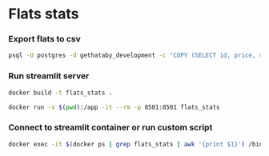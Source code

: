 # Flats stats

### Export flats to csv
```bash
psql -U postgres -d gethataby_development -c "COPY (SELECT id, price, rooms_number, updated_at, coords[0] as lat, coords[1] as lon, agent from flats) to '/tmp/flats.csv' DELIMITER ',' CSV HEADER" && cp /tmp/flats.csv ./
```

### Run streamlit server
```bash
docker build -t flats_stats .

docker run -v $(pwd):/app -it --rm -p 8501:8501 flats_stats
```

### Connect to streamlit container or run custom script
```bash
docker exec -it $(docker ps | grep flats_stats | awk '{print $1}') /bin/bash
```
